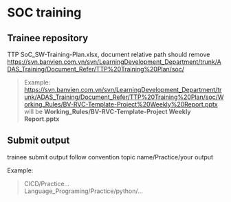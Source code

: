# SOC training

## Trainee repository

TTP SoC_SW-Training-Plan.xlsx, document relative path should remove https://svn.banvien.com.vn/svn/LearningDevelopment_Department/trunk/ADAS_Training/Document_Refer/TTP%20Training%20Plan/soc/ 


>  Example:
https://svn.banvien.com.vn/svn/LearningDevelopment_Department/trunk/ADAS_Training/Document_Refer/TTP%20Training%20Plan/soc/Working_Rules/BV-RVC-Template-Project%20Weekly%20Report.pptx will be **Working_Rules/BV-RVC-Template-Project Weekly Report.pptx**

## Submit output

trainee submit output follow convention topic name/Practice/your output

Example:

> CICD/Practice...\
> Language_Programing/Practice/python/...
